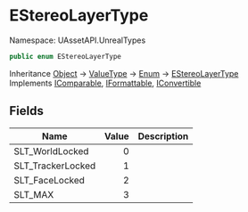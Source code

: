 # EStereoLayerType

Namespace: UAssetAPI.UnrealTypes

```csharp
public enum EStereoLayerType
```

Inheritance [Object](https://docs.microsoft.com/en-us/dotnet/api/system.object) → [ValueType](https://docs.microsoft.com/en-us/dotnet/api/system.valuetype) → [Enum](https://docs.microsoft.com/en-us/dotnet/api/system.enum) → [EStereoLayerType](./uassetapi.unrealtypes.estereolayertype.md)<br>
Implements [IComparable](https://docs.microsoft.com/en-us/dotnet/api/system.icomparable), [IFormattable](https://docs.microsoft.com/en-us/dotnet/api/system.iformattable), [IConvertible](https://docs.microsoft.com/en-us/dotnet/api/system.iconvertible)

## Fields

| Name | Value | Description |
| --- | --: | --- |
| SLT_WorldLocked | 0 |  |
| SLT_TrackerLocked | 1 |  |
| SLT_FaceLocked | 2 |  |
| SLT_MAX | 3 |  |
